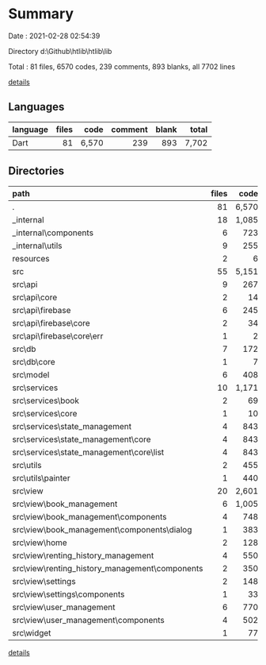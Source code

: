 # Summary

Date : 2021-02-28 02:54:39

Directory d:\Github\htlib\htlib\lib

Total : 81 files,  6570 codes, 239 comments, 893 blanks, all 7702 lines

[details](details.md)

## Languages
| language | files | code | comment | blank | total |
| :--- | ---: | ---: | ---: | ---: | ---: |
| Dart | 81 | 6,570 | 239 | 893 | 7,702 |

## Directories
| path | files | code | comment | blank | total |
| :--- | ---: | ---: | ---: | ---: | ---: |
| . | 81 | 6,570 | 239 | 893 | 7,702 |
| _internal | 18 | 1,085 | 84 | 175 | 1,344 |
| _internal\components | 6 | 723 | 66 | 101 | 890 |
| _internal\utils | 9 | 255 | 18 | 53 | 326 |
| resources | 2 | 6 | 0 | 4 | 10 |
| src | 55 | 5,151 | 77 | 610 | 5,838 |
| src\api | 9 | 267 | 0 | 59 | 326 |
| src\api\core | 2 | 14 | 0 | 8 | 22 |
| src\api\firebase | 6 | 245 | 0 | 49 | 294 |
| src\api\firebase\core | 2 | 34 | 0 | 7 | 41 |
| src\api\firebase\core\err | 1 | 2 | 0 | 2 | 4 |
| src\db | 7 | 172 | 0 | 48 | 220 |
| src\db\core | 1 | 7 | 0 | 5 | 12 |
| src\model | 6 | 408 | 18 | 76 | 502 |
| src\services | 10 | 1,171 | 47 | 214 | 1,432 |
| src\services\book | 2 | 69 | 0 | 15 | 84 |
| src\services\core | 1 | 10 | 0 | 7 | 17 |
| src\services\state_management | 4 | 843 | 47 | 138 | 1,028 |
| src\services\state_management\core | 4 | 843 | 47 | 138 | 1,028 |
| src\services\state_management\core\list | 4 | 843 | 47 | 138 | 1,028 |
| src\utils | 2 | 455 | 0 | 40 | 495 |
| src\utils\painter | 1 | 440 | 0 | 38 | 478 |
| src\view | 20 | 2,601 | 12 | 169 | 2,782 |
| src\view\book_management | 6 | 1,005 | 6 | 57 | 1,068 |
| src\view\book_management\components | 4 | 748 | 6 | 34 | 788 |
| src\view\book_management\components\dialog | 1 | 383 | 6 | 17 | 406 |
| src\view\home | 2 | 128 | 0 | 10 | 138 |
| src\view\renting_history_management | 4 | 550 | 5 | 43 | 598 |
| src\view\renting_history_management\components | 2 | 350 | 1 | 16 | 367 |
| src\view\settings | 2 | 148 | 0 | 11 | 159 |
| src\view\settings\components | 1 | 33 | 0 | 5 | 38 |
| src\view\user_management | 6 | 770 | 1 | 48 | 819 |
| src\view\user_management\components | 4 | 502 | 0 | 30 | 532 |
| src\widget | 1 | 77 | 0 | 4 | 81 |

[details](details.md)
